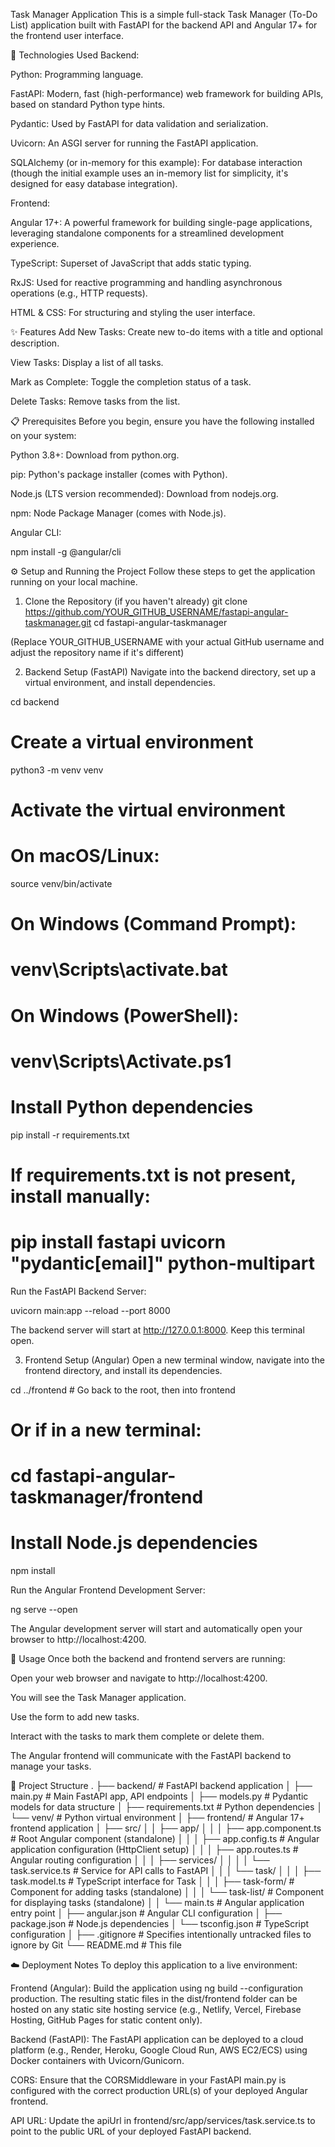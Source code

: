 Task Manager Application
This is a simple full-stack Task Manager (To-Do List) application built with FastAPI for the backend API and Angular 17+ for the frontend user interface.

🚀 Technologies Used
Backend:

Python: Programming language.

FastAPI: Modern, fast (high-performance) web framework for building APIs, based on standard Python type hints.

Pydantic: Used by FastAPI for data validation and serialization.

Uvicorn: An ASGI server for running the FastAPI application.

SQLAlchemy (or in-memory for this example): For database interaction (though the initial example uses an in-memory list for simplicity, it's designed for easy database integration).

Frontend:

Angular 17+: A powerful framework for building single-page applications, leveraging standalone components for a streamlined development experience.

TypeScript: Superset of JavaScript that adds static typing.

RxJS: Used for reactive programming and handling asynchronous operations (e.g., HTTP requests).

HTML & CSS: For structuring and styling the user interface.

✨ Features
Add New Tasks: Create new to-do items with a title and optional description.

View Tasks: Display a list of all tasks.

Mark as Complete: Toggle the completion status of a task.

Delete Tasks: Remove tasks from the list.

📋 Prerequisites
Before you begin, ensure you have the following installed on your system:

Python 3.8+: Download from python.org.

pip: Python's package installer (comes with Python).

Node.js (LTS version recommended): Download from nodejs.org.

npm: Node Package Manager (comes with Node.js).

Angular CLI:

npm install -g @angular/cli

⚙️ Setup and Running the Project
Follow these steps to get the application running on your local machine.

1. Clone the Repository (if you haven't already)
git clone https://github.com/YOUR_GITHUB_USERNAME/fastapi-angular-taskmanager.git
cd fastapi-angular-taskmanager

(Replace YOUR_GITHUB_USERNAME with your actual GitHub username and adjust the repository name if it's different)

2. Backend Setup (FastAPI)
Navigate into the backend directory, set up a virtual environment, and install dependencies.

cd backend

# Create a virtual environment
python3 -m venv venv

# Activate the virtual environment
# On macOS/Linux:
source venv/bin/activate
# On Windows (Command Prompt):
# venv\Scripts\activate.bat
# On Windows (PowerShell):
# venv\Scripts\Activate.ps1

# Install Python dependencies
pip install -r requirements.txt
# If requirements.txt is not present, install manually:
# pip install fastapi uvicorn "pydantic[email]" python-multipart

Run the FastAPI Backend Server:

uvicorn main:app --reload --port 8000

The backend server will start at http://127.0.0.1:8000. Keep this terminal open.

3. Frontend Setup (Angular)
Open a new terminal window, navigate into the frontend directory, and install its dependencies.

cd ../frontend # Go back to the root, then into frontend
# Or if in a new terminal:
# cd fastapi-angular-taskmanager/frontend

# Install Node.js dependencies
npm install

Run the Angular Frontend Development Server:

ng serve --open

The Angular development server will start and automatically open your browser to http://localhost:4200.

🚀 Usage
Once both the backend and frontend servers are running:

Open your web browser and navigate to http://localhost:4200.

You will see the Task Manager application.

Use the form to add new tasks.

Interact with the tasks to mark them complete or delete them.

The Angular frontend will communicate with the FastAPI backend to manage your tasks.

📂 Project Structure
.
├── backend/                  # FastAPI backend application
│   ├── main.py               # Main FastAPI app, API endpoints
│   ├── models.py             # Pydantic models for data structure
│   ├── requirements.txt      # Python dependencies
│   └── venv/                 # Python virtual environment
│
├── frontend/                 # Angular 17+ frontend application
│   ├── src/
│   │   ├── app/
│   │   │   ├── app.component.ts      # Root Angular component (standalone)
│   │   │   ├── app.config.ts         # Angular application configuration (HttpClient setup)
│   │   │   ├── app.routes.ts         # Angular routing configuration
│   │   │   ├── services/
│   │   │   │   └── task.service.ts   # Service for API calls to FastAPI
│   │   │   └── task/
│   │   │       ├── task.model.ts     # TypeScript interface for Task
│   │   │       ├── task-form/        # Component for adding tasks (standalone)
│   │   │       └── task-list/        # Component for displaying tasks (standalone)
│   │   └── main.ts                   # Angular application entry point
│   ├── angular.json          # Angular CLI configuration
│   ├── package.json          # Node.js dependencies
│   └── tsconfig.json         # TypeScript configuration
│
├── .gitignore                # Specifies intentionally untracked files to ignore by Git
└── README.md                 # This file

☁️ Deployment Notes
To deploy this application to a live environment:

Frontend (Angular): Build the application using ng build --configuration production. The resulting static files in the dist/frontend folder can be hosted on any static site hosting service (e.g., Netlify, Vercel, Firebase Hosting, GitHub Pages for static content only).

Backend (FastAPI): The FastAPI application can be deployed to a cloud platform (e.g., Render, Heroku, Google Cloud Run, AWS EC2/ECS) using Docker containers with Uvicorn/Gunicorn.

CORS: Ensure that the CORSMiddleware in your FastAPI main.py is configured with the correct production URL(s) of your deployed Angular frontend.

API URL: Update the apiUrl in frontend/src/app/services/task.service.ts to point to the public URL of your deployed FastAPI backend.